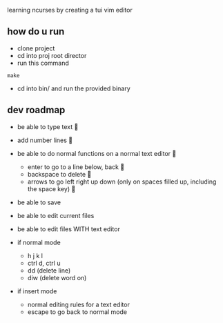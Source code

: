 learning ncurses by creating a tui vim editor

## how do u run

- clone project
- cd into proj root director
- run this command

```
make
```

- cd into bin/ and run the provided binary

## dev roadmap

- be able to type text 
- add number lines 
- be able to do normal functions on a normal text editor 
  - enter to go to a line below, back 
  - backspace to delete 
  - arrows to go left right up down (only on spaces filled up, including the space key) 
- be able to save
- be able to edit current files
- be able to edit files WITH text editor

- if normal mode
  - h j k l
  - ctrl d, ctrl u
  - dd (delete line)
  - diw (delete word on)
- if insert mode
  - normal editing rules for a text editor
  - escape to go back to normal mode
